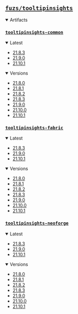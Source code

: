 ## [`fuzs/tooltipinsights`](.)

<details open>
<summary>Artifacts</summary>

### [`tooltipinsights-common`](./tooltipinsights-common)
<details open>
<summary>Latest</summary>

- [21.8.3](./tooltipinsights-common/21.8.3)
- [21.9.0](./tooltipinsights-common/21.9.0)
- [21.10.1](./tooltipinsights-common/21.10.1)
</details>

<details open>
<summary>Versions</summary>

- [21.8.0](./tooltipinsights-common/21.8.0)
- [21.8.1](./tooltipinsights-common/21.8.1)
- [21.8.2](./tooltipinsights-common/21.8.2)
- [21.8.3](./tooltipinsights-common/21.8.3)
- [21.9.0](./tooltipinsights-common/21.9.0)
- [21.10.0](./tooltipinsights-common/21.10.0)
- [21.10.1](./tooltipinsights-common/21.10.1)
</details>

### [`tooltipinsights-fabric`](./tooltipinsights-fabric)
<details open>
<summary>Latest</summary>

- [21.8.3](./tooltipinsights-fabric/21.8.3)
- [21.9.0](./tooltipinsights-fabric/21.9.0)
- [21.10.1](./tooltipinsights-fabric/21.10.1)
</details>

<details open>
<summary>Versions</summary>

- [21.8.0](./tooltipinsights-fabric/21.8.0)
- [21.8.1](./tooltipinsights-fabric/21.8.1)
- [21.8.2](./tooltipinsights-fabric/21.8.2)
- [21.8.3](./tooltipinsights-fabric/21.8.3)
- [21.9.0](./tooltipinsights-fabric/21.9.0)
- [21.10.0](./tooltipinsights-fabric/21.10.0)
- [21.10.1](./tooltipinsights-fabric/21.10.1)
</details>

### [`tooltipinsights-neoforge`](./tooltipinsights-neoforge)
<details open>
<summary>Latest</summary>

- [21.8.3](./tooltipinsights-neoforge/21.8.3)
- [21.9.0](./tooltipinsights-neoforge/21.9.0)
- [21.10.1](./tooltipinsights-neoforge/21.10.1)
</details>

<details open>
<summary>Versions</summary>

- [21.8.0](./tooltipinsights-neoforge/21.8.0)
- [21.8.1](./tooltipinsights-neoforge/21.8.1)
- [21.8.2](./tooltipinsights-neoforge/21.8.2)
- [21.8.3](./tooltipinsights-neoforge/21.8.3)
- [21.9.0](./tooltipinsights-neoforge/21.9.0)
- [21.10.0](./tooltipinsights-neoforge/21.10.0)
- [21.10.1](./tooltipinsights-neoforge/21.10.1)
</details>

</details>
